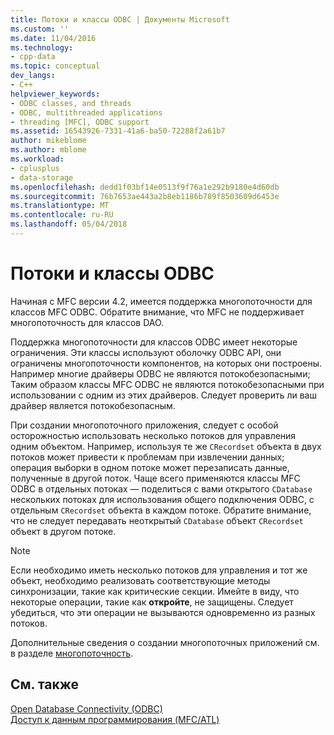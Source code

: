 ```yaml
---
title: Потоки и классы ODBC | Документы Microsoft
ms.custom: ''
ms.date: 11/04/2016
ms.technology:
- cpp-data
ms.topic: conceptual
dev_langs:
- C++
helpviewer_keywords:
- ODBC classes, and threads
- ODBC, multithreaded applications
- threading [MFC], ODBC support
ms.assetid: 16543926-7331-41a6-ba50-72288f2a61b7
author: mikeblome
ms.author: mblome
ms.workload:
- cplusplus
- data-storage
ms.openlocfilehash: dedd1f03bf14e0513f9f76a1e292b9180e4d60db
ms.sourcegitcommit: 76b7653ae443a2b8eb1186b789f8503609d6453e
ms.translationtype: MT
ms.contentlocale: ru-RU
ms.lasthandoff: 05/04/2018
---
```

# <a name="odbc-classes-and-threads"></a>Потоки и классы ODBC
Начиная с MFC версии 4.2, имеется поддержка многопоточности для классов MFC ODBC. Обратите внимание, что MFC не поддерживает многопоточность для классов DAO.  
  
 Поддержка многопоточности для классов ODBC имеет некоторые ограничения. Эти классы используют оболочку ODBC API, они ограничены многопоточности компонентов, на которых они построены. Например многие драйверы ODBC не являются потокобезопасными; Таким образом классы MFC ODBC не являются потокобезопасными при использовании с одним из этих драйверов. Следует проверить ли ваш драйвер является потокобезопасным.  
  
 При создании многопоточного приложения, следует с особой осторожностью использовать несколько потоков для управления одним объектом. Например, используя те же `CRecordset` объекта в двух потоков может привести к проблемам при извлечении данных; операция выборки в одном потоке может перезаписать данные, полученные в другой поток. Чаще всего применяются классы MFC ODBC в отдельных потоках — поделиться с вами открытого `CDatabase` нескольких потоках для использования общего подключения ODBC, с отдельным `CRecordset` объекта в каждом потоке. Обратите внимание, что не следует передавать неоткрытый `CDatabase` объект `CRecordset` объект в другом потоке.  
  
> [!NOTE]
>  Если необходимо иметь несколько потоков для управления и тот же объект, необходимо реализовать соответствующие методы синхронизации, такие как критические секции. Имейте в виду, что некоторые операции, такие как **откройте**, не защищены. Следует убедиться, что эти операции не вызываются одновременно из разных потоков.  
  
 Дополнительные сведения о создании многопоточных приложений см. в разделе [многопоточность](../../parallel/multithreading-support-for-older-code-visual-cpp.md).  
  
## <a name="see-also"></a>См. также  
 [Open Database Connectivity (ODBC)](../../data/odbc/open-database-connectivity-odbc.md)   
 [Доступ к данным программирования (MFC/ATL)](../../data/data-access-programming-mfc-atl.md)